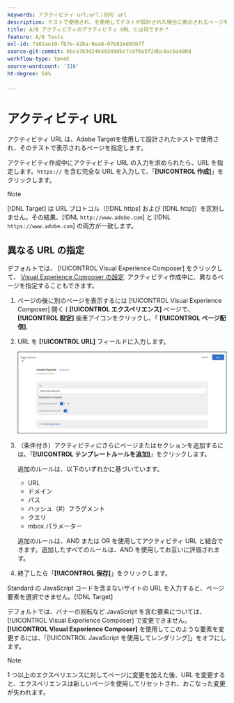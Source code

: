```yaml
---
keywords: アクティビティ url;url；別の url
description: テストで使用され、を使用してテストが設計された場合に表示されるページを決定するアクティビティ URL を指定する方法について説明します。 [!DNL Adobe Target].
title: A/B アクティビティのアクティビティ URL とは何ですか？
feature: A/B Tests
exl-id: 7482ae10-fb7e-42ba-9ea0-97b82ed85bff
source-git-commit: 6bca763d24649349dbc7cdf6e5f2dbc4ac0a480d
workflow-type: tm+mt
source-wordcount: '316'
ht-degree: 64%

---
```


# アクティビティ URL

アクティビティ URL は、Adobe Targetを使用して設計されたテストで使用され、そのテストで表示されるページを指定します。

アクティビティ作成中にアクティビティ URL の入力を求められたら、URL を指定します。`https://` を含む完全な URL を入力して、「**[!UICONTROL 作成]**」をクリックします。

>[!NOTE]
>
>[!DNL Target] は URL プロトコル（[!DNL https] および [!DNL http]）を区別しません。その結果、[!DNL `http://www.adobe.com`] と [!DNL `https://www.adobe.com`] の両方が一致します。

## 異なる URL の指定

デフォルトでは、 [!UICONTROL Visual Experience Composer] をクリックして、 [Visual Experience Composer の設定](/help/main/administrating-target/visual-experience-composer-set-up.md). アクティビティ作成中に、異なるページを指定することもできます。

1. ページの後に別のページを表示するには [!UICONTROL Visual Experience Composer] 開く ( **[!UICONTROL エクスペリエンス]** ページで、 **[!UICONTROL 設定]** 歯車アイコンをクリックし、「 **[!UICONTROL ページ配信]**.

1. URL を **[!UICONTROL URL]** フィールドに入力します。

   ![ページ配信ダイアログボックス](/help/main/c-activities/t-test-ab/t-test-create-ab/assets/url-config-new.png)

1. （条件付き）アクティビティにさらにページまたはセクションを追加するには、「**[!UICONTROL テンプレートルールを追加]**」をクリックします。

   追加のルールは、以下のいずれかに基づいています。

   * URL
   * ドメイン
   * パス
   * ハッシュ（#）フラグメント
   * クエリ
   * mbox パラメーター

   追加のルールは、AND または OR を使用してアクティビティ URL と結合できます。追加したすべてのルールは、AND を使用してお互いに評価されます。

1. 終了したら「**[!UICONTROL 保存]**」をクリックします。

Standard の JavaScript コードを含まないサイトの URL を入力すると、ページ要素を選択できません。[!DNL Target]

デフォルトでは、バナーの回転など JavaScript を含む要素については、[!UICONTROL Visual Experience Composer] で変更できません。**[!UICONTROL Visual Experience Composer]** を使用してこのような要素を変更するには、「[!UICONTROL JavaScript を使用してレンダリング]」をオフにします。

>[!NOTE]
>
>1 つ以上のエクスペリエンスに対してページに変更を加えた後、URL を変更すると、エクスペリエンスは新しいページを使用してリセットされ、おこなった変更が失われます。

